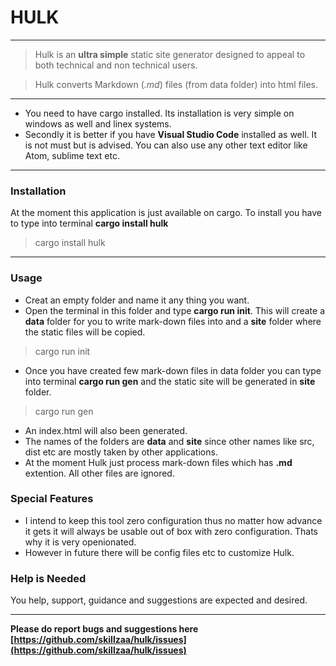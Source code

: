 # HULK

---
> Hulk is an **ultra simple** static site generator designed to appeal to both technical and non technical users.

> Hulk converts Markdown (*.md*) files (from data folder) into html files.
---

- You need to have cargo installed. Its installation is very simple on windows as well and linex systems.
- Secondly it is better if you have **Visual Studio Code** installed as well. It is not must but is advised. You can also use any other text editor like Atom, sublime text etc.

---

### Installation
At the moment this application is just available on cargo. To install you have to type into terminal **cargo install hulk**

> cargo install hulk

---
### Usage
- Creat an empty folder and name it any thing you want.
- Open the terminal in this folder and type **cargo run init**. This will create a **data** folder for you to write mark-down files into and a **site** folder where the static files will be copied.

> cargo run init

- Once you have created few mark-down files in data folder you can type into terminal **cargo run gen** and the static site will be generated in **site** folder.

> cargo run gen

- An index.html will also been generated.
- The names of the folders are **data** and **site** since other names like src, dist etc are mostly taken by other applications.
- At the moment Hulk just process mark-down files which has **.md** extention. All other files are ignored. 

### Special Features
- I intend to keep this tool zero configuration thus no matter how advance it gets it will always be usable out of box with zero configuration. Thats why it is very openionated. 
- However in future there will be config files etc to customize Hulk. 

### Help is Needed
You help, support, guidance and suggestions are expected and desired. 

---
**Please do report bugs and suggestions here [https://github.com/skillzaa/hulk/issues](https://github.com/skillzaa/hulk/issues)**